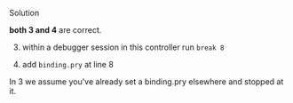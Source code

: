 Solution

**both 3 and 4** are correct.  

3) within a debugger session in this controller run `break 8`

4) add `binding.pry` at line 8

In 3 we assume you've already set a binding.pry elsewhere and stopped at it.
